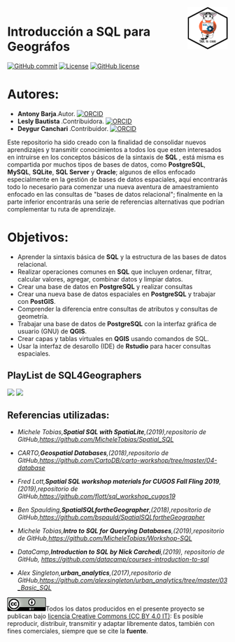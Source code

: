 <img alt="SpatialSQL" src="./Img/icon/sql_update.png" align="right" width = 18%/>

# Introducción a SQL para Geográfos
[![GitHub commit](https://img.shields.io/github/last-commit/pcm-dpc/COVID-19)](https://github.com/barja8/IntroSQL/commits/master)
[![License](https://img.shields.io/badge/License-MIT-blue.svg)](https://opensource.org/licenses/MIT)
[![GitHub license](https://img.shields.io/badge/License-Creative%20Commons%20Attribution%204.0%20International-blue)](https://creativecommons.org/licenses/)

# Autores: 
- <strong>Antony Barja</strong>.Autor. <a href='https://orcid.org/0000-0001-5921-2858' target='orcid.widget'><img src='https://members.orcid.org/sites/default/files/vector_iD_icon.svg' class='orcid' alt='ORCID' width = 14></a>
- <strong> Lesly Bautista </strong>.Contribuidora. <a href='https://orcid.org/0000-0003-3523-8687' target='orcid.widget'><img src='https://members.orcid.org/sites/default/files/vector_iD_icon.svg' class='orcid' alt='ORCID' width = 14></a>
- <strong> Deygur Canchari </strong>.Contribuidor. <a href='https://orcid.org/0000-0001-8315-8548' target='orcid.widget'><img src='https://members.orcid.org/sites/default/files/vector_iD_icon.svg' class='orcid' alt='ORCID' width = 14></a>

Este repositorio ha sido creado con la finalidad de consolidar nuevos aprendizajes y transmitir conocimientos a todos los que esten interesados en intruirse en los conceptos básicos de la sintaxis de **SQL** 
, está misma es compartida por muchos tipos de bases de datos, como **PostgreSQL**, **MySQL**, **SQLite**, **SQL Server** y **Oracle**; algunos de ellos enfocado especialmente en la gestión de bases de datos espaciales, aquí encontrarás todo lo necesario para comenzar una nueva aventura de amaestramiento enfocado en las consultas de "bases de datos relacional"; finalmente
en la parte inferior encontrarás una serie de referencias alternativas que podrían complementar tu ruta de aprendizaje.


# Objetivos:
 - Aprender la sintaxis básica de **SQL** y la estructura de las bases de datos relacional.
 - Realizar operaciones comunes en **SQL** que incluyen ordenar, filtrar, calcular valores, agregar, combinar datos y limpiar datos.
 - Crear una base de datos en **PostgreSQL** y realizar consultas 
 - Crear una nueva base de datos espaciales en **PostgreSQL** y trabajar con **PostGIS**.
 - Comprender la diferencia entre consultas de atributos y consultas de geometría.
 - Trabajar una base de datos de **PostgreSQL** con la interfaz gráfica de usuario (GNU) de **QGIS**.
 - Crear capas y tablas virtuales en **QGIS** usando  comandos de SQL.
 - Usar la interfaz de desarollo (IDE) de **Rstudio** para hacer consultas espaciales. 

## PlayList de SQL4Geographers
<img src="../Img/icon/spotify.png" > <img src="../Img/screenshot/SQL4Geogrpahers.png">

## Referencias utilizadas:
- *Michele Tobias,**Spatial SQL with SpatiaLite**,(2019),repositorio de GitHub,https://github.com/MicheleTobias/Spatial_SQL*
  
- *CARTO,**Geospatial Databases**,(2018),repositorio de GitHub,https://github.com/CartoDB/carto-workshop/tree/master/04-database*
  
- *Fred Lott,**Spatial SQL workshop materials for CUGOS Fall Fling 2019**,(2019),repositorio de GitHub,https://github.com/flott/sql_workshop_cugos19*
  
- *Ben Spaulding,**SpatialSQLfortheGeographer**,(2018),repositorio de GitHub,https://github.com/bspauld/SpatialSQLfortheGeographer*
  
- *Michele Tobias,**Intro to SQL for Querying Databases**,(2019),repositorio de GitHub,https://github.com/MicheleTobias/Workshop-SQL*
  
- *DataCamp,**Introduction to SQL by Nick Carchedi**,(2019), repositorio de GitHub, https://github.com/datacamp/courses-introduction-to-sql*

- *Alex Singleton,**urban_analytics**,(2017),repositorio de GitHub,https://github.com/alexsingleton/urban_analytics/tree/master/03_Basic_SQL*  

![](./Img/icon/istat88x31.png)Todos los datos producidos en el presente proyecto se publican bajo [licencia Creative Commons (CC BY 4.0 IT)](https://creativecommons.org/share-your-work/): Es posible reproducir, distribuir, transmitir y adaptar libremente datos,  también con fines comerciales, siempre que se cite la **fuente**.
